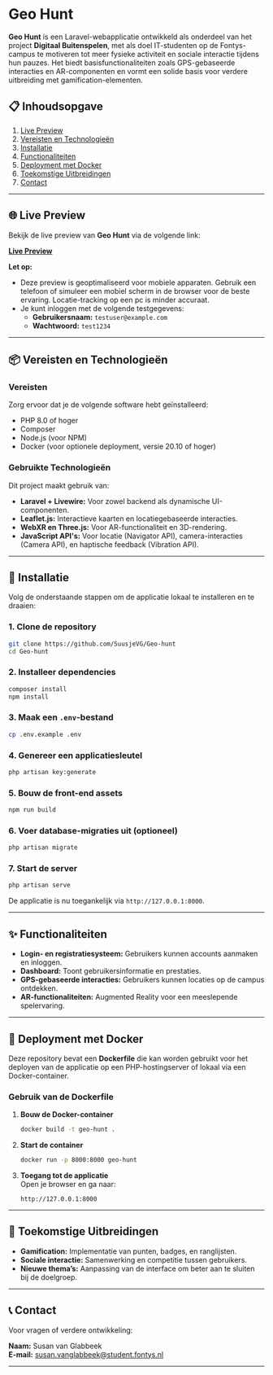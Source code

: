 # Geo Hunt  

**Geo Hunt** is een Laravel-webapplicatie ontwikkeld als onderdeel van het project **Digitaal Buitenspelen**, met als doel IT-studenten op de Fontys-campus te motiveren tot meer fysieke activiteit en sociale interactie tijdens hun pauzes. Het biedt basisfunctionaliteiten zoals GPS-gebaseerde interacties en AR-componenten en vormt een solide basis voor verdere uitbreiding met gamification-elementen.  


## 📋 Inhoudsopgave  
1. [Live Preview](#-live-preview)  
2. [Vereisten en Technologieën](#-vereisten-en-technologieën)  
3. [Installatie](#-installatie)  
4. [Functionaliteiten](#-functionaliteiten)  
5. [Deployment met Docker](#-deployment-met-docker)  
6. [Toekomstige Uitbreidingen](#-toekomstige-uitbreidingen)  
7. [Contact](#-contact)  

---

## 🌐 Live Preview  

Bekijk de live preview van **Geo Hunt** via de volgende link:  

[**Live Preview**](https://geo-hunt.onrender.com/)  

**Let op:**  
- Deze preview is geoptimaliseerd voor mobiele apparaten. Gebruik een telefoon of simuleer een mobiel scherm in de browser voor de beste ervaring. Locatie-tracking op een pc is minder accuraat.  
- Je kunt inloggen met de volgende testgegevens:  
  - **Gebruikersnaam:** `testuser@example.com`  
  - **Wachtwoord:** `test1234`  

---

## 📦 Vereisten en Technologieën  

### Vereisten  
Zorg ervoor dat je de volgende software hebt geïnstalleerd:  
- PHP 8.0 of hoger  
- Composer  
- Node.js (voor NPM)  
- Docker (voor optionele deployment, versie 20.10 of hoger)  

### Gebruikte Technologieën  
Dit project maakt gebruik van:  
- **Laravel + Livewire:** Voor zowel backend als dynamische UI-componenten.  
- **Leaflet.js:** Interactieve kaarten en locatiegebaseerde interacties.  
- **WebXR en Three.js:** Voor AR-functionaliteit en 3D-rendering.  
- **JavaScript API's:** Voor locatie (Navigator API), camera-interacties (Camera API), en haptische feedback (Vibration API).  

---

## 🚀 Installatie  

Volg de onderstaande stappen om de applicatie lokaal te installeren en te draaien:  

### 1. Clone de repository  
```bash
git clone https://github.com/SuusjeVG/Geo-hunt
cd Geo-hunt
```  

### 2. Installeer dependencies  
```bash
composer install
npm install
```  

### 3. Maak een `.env`-bestand  
```bash
cp .env.example .env
```  

### 4. Genereer een applicatiesleutel  
```bash
php artisan key:generate
```  

### 5. Bouw de front-end assets  
```bash
npm run build
```  

### 6. Voer database-migraties uit (optioneel)  
```bash
php artisan migrate
```  

### 7. Start de server  
```bash
php artisan serve
```  

De applicatie is nu toegankelijk via `http://127.0.0.1:8000`.  

---

## ✨ Functionaliteiten  

- **Login- en registratiesysteem:** Gebruikers kunnen accounts aanmaken en inloggen.  
- **Dashboard:** Toont gebruikersinformatie en prestaties.  
- **GPS-gebaseerde interacties:** Gebruikers kunnen locaties op de campus ontdekken.  
- **AR-functionaliteiten:** Augmented Reality voor een meeslepende spelervaring.  

---

## 🐳 Deployment met Docker  

Deze repository bevat een **Dockerfile** die kan worden gebruikt voor het deployen van de applicatie op een PHP-hostingserver of lokaal via een Docker-container.  

### Gebruik van de Dockerfile  

1. **Bouw de Docker-container**  
   ```bash
   docker build -t geo-hunt .
   ```  

2. **Start de container**  
   ```bash
   docker run -p 8000:8000 geo-hunt
   ```  

3. **Toegang tot de applicatie**  
   Open je browser en ga naar:  
   ```
   http://127.0.0.1:8000
   ```  

---

## 🔮 Toekomstige Uitbreidingen  

- **Gamification:** Implementatie van punten, badges, en ranglijsten.  
- **Sociale interactie:** Samenwerking en competitie tussen gebruikers.  
- **Nieuwe thema’s:** Aanpassing van de interface om beter aan te sluiten bij de doelgroep.  

---

## 📞 Contact  

Voor vragen of verdere ontwikkeling:  

**Naam:** Susan van Glabbeek  
**E-mail:** susan.vanglabbeek@student.fontys.nl  

---  